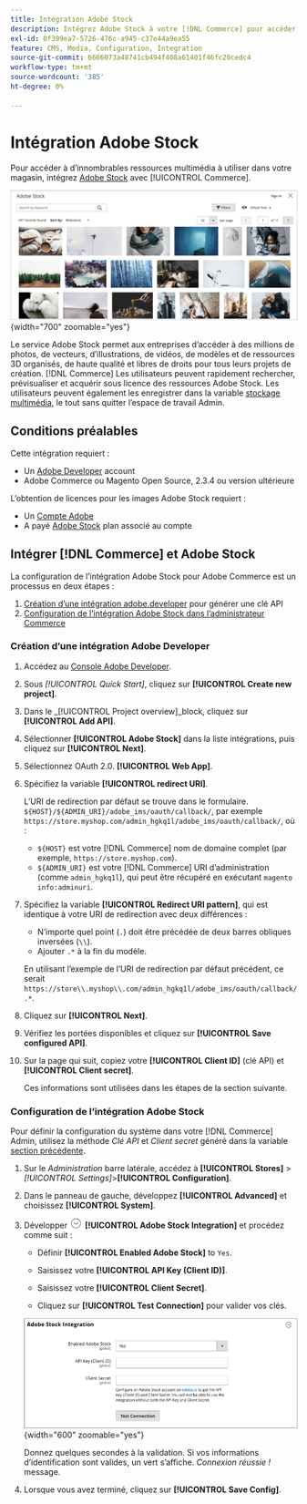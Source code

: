 ```yaml
---
title: Intégration Adobe Stock
description: Intégrez Adobe Stock à votre [!DNL Commerce] pour accéder à d’innombrables ressources multimédias à utiliser dans votre magasin.
exl-id: 0f399ea7-5726-476c-a945-c37e44a9ea55
feature: CMS, Media, Configuration, Integration
source-git-commit: 6666073a48741cb494f408a61401f46fc20cedc4
workflow-type: tm+mt
source-wordcount: '385'
ht-degree: 0%

---
```


# Intégration Adobe Stock

Pour accéder à d’innombrables ressources multimédia à utiliser dans votre magasin, intégrez [Adobe Stock][adobe-stock] avec [!UICONTROL Commerce].

![Résultats de la recherche Adobe Stock](./assets/adobe-stock-search-grid.png){width="700" zoomable="yes"}

Le service Adobe Stock permet aux entreprises d’accéder à des millions de photos, de vecteurs, d’illustrations, de vidéos, de modèles et de ressources 3D organisés, de haute qualité et libres de droits pour tous leurs projets de création. [!DNL Commerce] Les utilisateurs peuvent rapidement rechercher, prévisualiser et acquérir sous licence des ressources Adobe Stock. Les utilisateurs peuvent également les enregistrer dans la variable [stockage multimédia][media-storage], le tout sans quitter l’espace de travail Admin.

## Conditions préalables

Cette intégration requiert :

- Un [Adobe Developer][dev-console] account
- Adobe Commerce ou Magento Open Source, 2.3.4 ou version ultérieure

L’obtention de licences pour les images Adobe Stock requiert :

- Un [Compte Adobe][adobe-signin]
- A payé [Adobe Stock][adobe-stock] plan associé au compte

## Intégrer [!DNL Commerce] et Adobe Stock

La configuration de l’intégration Adobe Stock pour Adobe Commerce est un processus en deux étapes :

1. [Création d’une intégration adobe.developer](#create-an-adobe-developer-integration) pour générer une clé API
1. [Configuration de l’intégration Adobe Stock dans l’administrateur Commerce](#configure-the-adobe-stock-integration)

### Création d’une intégration Adobe Developer

1. Accédez au [Console Adobe Developer][dev-console].

1. Sous _[!UICONTROL Quick Start]_, cliquez sur **[!UICONTROL Create new project]**.

1. Dans le _[!UICONTROL Project overview]_block, cliquez sur **[!UICONTROL Add API]**.

1. Sélectionner **[!UICONTROL Adobe Stock]** dans la liste intégrations, puis cliquez sur **[!UICONTROL Next]**.

1. Sélectionnez OAuth 2.0. **[!UICONTROL Web App]**.

1. Spécifiez la variable **[!UICONTROL redirect URI]**.

   L’URI de redirection par défaut se trouve dans le formulaire. `${HOST}/${ADMIN_URI}/adobe_ims/oauth/callback/`, par exemple `https://store.myshop.com/admin_hgkq1l/adobe_ims/oauth/callback/`, où :

   - `${HOST}` est votre [!DNL Commerce] nom de domaine complet (par exemple, `https://store.myshop.com`).
   - `${ADMIN_URI}` est votre [!DNL Commerce] URI d’administration (comme `admin_hgkq1l`), qui peut être récupéré en exécutant `magento info:adminuri`.

1. Spécifiez la variable **[!UICONTROL Redirect URI pattern]**, qui est identique à votre URI de redirection avec deux différences :

   - N’importe quel point (`.`) doit être précédée de deux barres obliques inversées (`\\`).
   - Ajouter `.*` à la fin du modèle.

   En utilisant l’exemple de l’URI de redirection par défaut précédent, ce serait `https://store\\.myshop\\.com/admin_hgkq1l/adobe_ims/oauth/callback/.*`.

1. Cliquez sur **[!UICONTROL Next]**.

1. Vérifiez les portées disponibles et cliquez sur **[!UICONTROL Save configured API]**.

1. Sur la page qui suit, copiez votre **[!UICONTROL Client ID]** (clé API) et **[!UICONTROL Client secret]**.

   Ces informations sont utilisées dans les étapes de la section suivante.

### Configuration de l’intégration Adobe Stock

Pour définir la configuration du système dans votre [!DNL Commerce] Admin, utilisez la méthode _Clé API_ et _Client secret_ généré dans la variable [section précédente][create-integration].

1. Sur le _Administration_ barre latérale, accédez à **[!UICONTROL Stores]** > _[!UICONTROL Settings]_>**[!UICONTROL Configuration]**.

1. Dans le panneau de gauche, développez **[!UICONTROL Advanced]** et choisissez **[!UICONTROL System]**.

1. Développer ![Sélecteur d’extension](../assets/icon-display-expand.png) **[!UICONTROL Adobe Stock Integration]** et procédez comme suit :

   - Définir **[!UICONTROL Enabled Adobe Stock]** to `Yes`.

   - Saisissez votre **[!UICONTROL API Key (Client ID)]**.

   - Saisissez votre **[!UICONTROL Client Secret]**.

   - Cliquez sur **[!UICONTROL Test Connection]** pour valider vos clés.

   ![Configuration avancée - Intégration d’Adobe Stock](./assets/system-adobe-stock-integration.png){width="600" zoomable="yes"}

   Donnez quelques secondes à la validation. Si vos informations d’identification sont valides, un vert s’affiche. _Connexion réussie !_ message.

1. Lorsque vous avez terminé, cliquez sur **[!UICONTROL Save Config]**.

[adobe-stock]: https://stock.adobe.com
[adobe-signin]: https://helpx.adobe.com/manage-account/using/access-adobe-id-account.html
[media-storage]: media-storage.md
[dev-console]: https://developer.adobe.com/console/home
[create-integration]: #create-an-adobeio-integration
